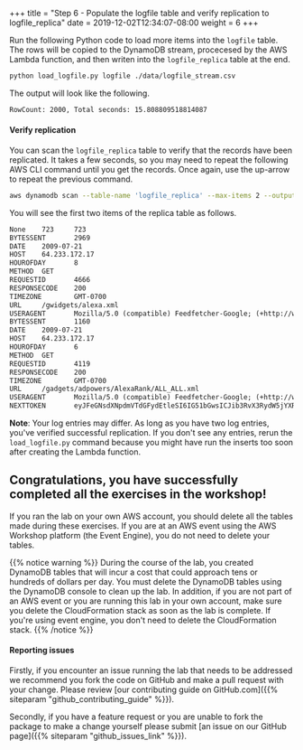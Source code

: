 +++
title = "Step 6 - Populate the logfile table and verify replication to logfile_replica"
date = 2019-12-02T12:34:07-08:00
weight = 6
+++


Run the following Python code to load more items into the `logfile` table. The rows will be copied to the DynamoDB stream, procecesed by the AWS Lambda function, and then writen into the `logfile_replica` table at the end.

```bash
python load_logfile.py logfile ./data/logfile_stream.csv
```
The output will look like the following.
```txt
RowCount: 2000, Total seconds: 15.808809518814087
```

#### Verify replication

You can scan the `logfile_replica` table to verify that the records have been replicated. It takes a few seconds, so you may need to repeat the following AWS CLI command until you get the records. Once again, use the up-arrow to repeat the previous command.

```bash
aws dynamodb scan --table-name 'logfile_replica' --max-items 2 --output text
```
You will see the first two items of the replica table as follows.
```txt
None    723     723
BYTESSENT       2969
DATE    2009-07-21
HOST    64.233.172.17
HOUROFDAY       8
METHOD  GET
REQUESTID       4666
RESPONSECODE    200
TIMEZONE        GMT-0700
URL     /gwidgets/alexa.xml
USERAGENT       Mozilla/5.0 (compatible) Feedfetcher-Google; (+http://www.google.com/feedfetcher.html)
BYTESSENT       1160
DATE    2009-07-21
HOST    64.233.172.17
HOUROFDAY       6
METHOD  GET
REQUESTID       4119
RESPONSECODE    200
TIMEZONE        GMT-0700
URL     /gadgets/adpowers/AlexaRank/ALL_ALL.xml
USERAGENT       Mozilla/5.0 (compatible) Feedfetcher-Google; (+http://www.google.com/feedfetcher.html)
NEXTTOKEN       eyJFeGNsdXNpdmVTdGFydEtleSI6IG51bGwsICJib3RvX3RydW5jYXRlX2Ftb3VudCI6IDJ9
```
**Note**: Your log entries may differ. As long as you have two log entries, you've verified successful replication. If you don't see any entries, rerun the `load_logfile.py` command because you might have run the inserts too soon after creating the Lambda function.

## Congratulations, you have successfully completed all the exercises in the workshop!

If you ran the lab on your own AWS account, you should delete all the tables made during these exercises. If you are at an AWS event using the AWS Workshop platform (the Event Engine), you do not need to delete your tables.

{{% notice warning %}}
During the course of the lab, you created DynamoDB tables that will incur a cost that could approach tens or hundreds of dollars per day. You must delete the DynamoDB tables using the DynamoDB console to clean up the lab. In addition, if you are not part of an AWS event or you are running this lab in your own account, make sure you delete the CloudFormation stack as soon as the lab is complete. If you're using event engine, you don't need to delete the CloudFormation stack.
{{% /notice %}}

#### Reporting issues

Firstly, if you encounter an issue running the lab that needs to be addressed we recommend you fork the code on GitHub and make a pull request with your change. Please review [our contributing guide on GitHub.com]({{% siteparam "github_contributing_guide" %}}).

Secondly, if you have a feature request or you are unable to fork the package to make a change yourself please submit [an issue on our GitHub page]({{% siteparam "github_issues_link" %}}).
